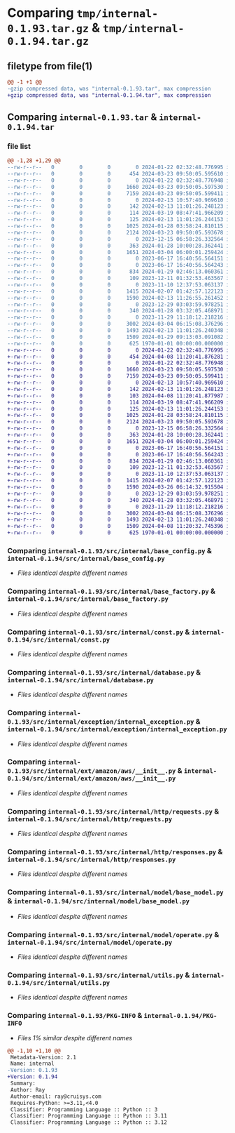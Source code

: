 # Comparing `tmp/internal-0.1.93.tar.gz` & `tmp/internal-0.1.94.tar.gz`

## filetype from file(1)

```diff
@@ -1 +1 @@
-gzip compressed data, was "internal-0.1.93.tar", max compression
+gzip compressed data, was "internal-0.1.94.tar", max compression
```

## Comparing `internal-0.1.93.tar` & `internal-0.1.94.tar`

### file list

```diff
@@ -1,28 +1,29 @@
--rw-r--r--   0        0        0        0 2024-01-22 02:32:48.776995 internal-0.1.93/README.md
--rw-r--r--   0        0        0      454 2024-03-23 09:50:05.595610 internal-0.1.93/pyproject.toml
--rw-r--r--   0        0        0        0 2024-01-22 02:32:48.776948 internal-0.1.93/src/internal/__init__.py
--rw-r--r--   0        0        0     1660 2024-03-23 09:50:05.597530 internal-0.1.93/src/internal/base_config.py
--rw-r--r--   0        0        0     7159 2024-03-23 09:50:05.599411 internal-0.1.93/src/internal/base_factory.py
--rw-r--r--   0        0        0        0 2024-02-13 10:57:40.969610 internal-0.1.93/src/internal/common_enum/__init__.py
--rw-r--r--   0        0        0      142 2024-02-13 11:01:26.248123 internal-0.1.93/src/internal/common_enum/contact_type.py
--rw-r--r--   0        0        0      114 2024-03-19 08:47:41.966209 internal-0.1.93/src/internal/common_enum/event_type.py
--rw-r--r--   0        0        0      125 2024-02-13 11:01:26.244153 internal-0.1.93/src/internal/common_enum/operator_type.py
--rw-r--r--   0        0        0     1025 2024-01-28 03:58:24.810115 internal-0.1.93/src/internal/const.py
--rw-r--r--   0        0        0     2124 2024-03-23 09:50:05.593678 internal-0.1.93/src/internal/database.py
--rw-r--r--   0        0        0        0 2023-12-15 06:58:26.332564 internal-0.1.93/src/internal/exception/__init__.py
--rw-r--r--   0        0        0      363 2024-01-28 10:00:28.362441 internal-0.1.93/src/internal/exception/base_exception.py
--rw-r--r--   0        0        0     1651 2024-03-04 06:00:01.259424 internal-0.1.93/src/internal/exception/internal_exception.py
--rw-r--r--   0        0        0        0 2023-06-17 16:40:56.564151 internal-0.1.93/src/internal/ext/__init__.py
--rw-r--r--   0        0        0        0 2023-06-17 16:40:56.564243 internal-0.1.93/src/internal/ext/amazon/__init__.py
--rw-r--r--   0        0        0      834 2024-01-29 02:46:13.060361 internal-0.1.93/src/internal/ext/amazon/aws/__init__.py
--rw-r--r--   0        0        0      109 2023-12-11 01:32:53.463567 internal-0.1.93/src/internal/ext/amazon/aws/const.py
--rw-r--r--   0        0        0        0 2023-11-10 12:37:53.063137 internal-0.1.93/src/internal/http/__init__.py
--rw-r--r--   0        0        0     1415 2024-02-07 01:42:57.122123 internal-0.1.93/src/internal/http/requests.py
--rw-r--r--   0        0        0     1590 2024-02-13 11:26:55.261452 internal-0.1.93/src/internal/http/responses.py
--rw-r--r--   0        0        0        0 2023-12-29 03:03:59.978251 internal-0.1.93/src/internal/interface/__init__.py
--rw-r--r--   0        0        0      340 2024-01-28 03:32:05.468971 internal-0.1.93/src/internal/interface/base_interface.py
--rw-r--r--   0        0        0        0 2023-11-29 11:18:12.218216 internal-0.1.93/src/internal/model/__init__.py
--rw-r--r--   0        0        0     3002 2024-03-04 06:15:08.376296 internal-0.1.93/src/internal/model/base_model.py
--rw-r--r--   0        0        0     1493 2024-02-13 11:01:26.240348 internal-0.1.93/src/internal/model/operate.py
--rw-r--r--   0        0        0     1509 2024-01-29 09:13:03.091082 internal-0.1.93/src/internal/utils.py
--rw-r--r--   0        0        0      625 1970-01-01 00:00:00.000000 internal-0.1.93/PKG-INFO
+-rw-r--r--   0        0        0        0 2024-01-22 02:32:48.776995 internal-0.1.94/README.md
+-rw-r--r--   0        0        0      454 2024-04-08 11:20:41.876281 internal-0.1.94/pyproject.toml
+-rw-r--r--   0        0        0        0 2024-01-22 02:32:48.776948 internal-0.1.94/src/internal/__init__.py
+-rw-r--r--   0        0        0     1660 2024-03-23 09:50:05.597530 internal-0.1.94/src/internal/base_config.py
+-rw-r--r--   0        0        0     7159 2024-03-23 09:50:05.599411 internal-0.1.94/src/internal/base_factory.py
+-rw-r--r--   0        0        0        0 2024-02-13 10:57:40.969610 internal-0.1.94/src/internal/common_enum/__init__.py
+-rw-r--r--   0        0        0      142 2024-02-13 11:01:26.248123 internal-0.1.94/src/internal/common_enum/contact_type.py
+-rw-r--r--   0        0        0      103 2024-04-08 11:20:41.877987 internal-0.1.94/src/internal/common_enum/event_trigger_type.py
+-rw-r--r--   0        0        0      114 2024-03-19 08:47:41.966209 internal-0.1.94/src/internal/common_enum/event_type.py
+-rw-r--r--   0        0        0      125 2024-02-13 11:01:26.244153 internal-0.1.94/src/internal/common_enum/operator_type.py
+-rw-r--r--   0        0        0     1025 2024-01-28 03:58:24.810115 internal-0.1.94/src/internal/const.py
+-rw-r--r--   0        0        0     2124 2024-03-23 09:50:05.593678 internal-0.1.94/src/internal/database.py
+-rw-r--r--   0        0        0        0 2023-12-15 06:58:26.332564 internal-0.1.94/src/internal/exception/__init__.py
+-rw-r--r--   0        0        0      363 2024-01-28 10:00:28.362441 internal-0.1.94/src/internal/exception/base_exception.py
+-rw-r--r--   0        0        0     1651 2024-03-04 06:00:01.259424 internal-0.1.94/src/internal/exception/internal_exception.py
+-rw-r--r--   0        0        0        0 2023-06-17 16:40:56.564151 internal-0.1.94/src/internal/ext/__init__.py
+-rw-r--r--   0        0        0        0 2023-06-17 16:40:56.564243 internal-0.1.94/src/internal/ext/amazon/__init__.py
+-rw-r--r--   0        0        0      834 2024-01-29 02:46:13.060361 internal-0.1.94/src/internal/ext/amazon/aws/__init__.py
+-rw-r--r--   0        0        0      109 2023-12-11 01:32:53.463567 internal-0.1.94/src/internal/ext/amazon/aws/const.py
+-rw-r--r--   0        0        0        0 2023-11-10 12:37:53.063137 internal-0.1.94/src/internal/http/__init__.py
+-rw-r--r--   0        0        0     1415 2024-02-07 01:42:57.122123 internal-0.1.94/src/internal/http/requests.py
+-rw-r--r--   0        0        0     1590 2024-03-26 06:14:32.915504 internal-0.1.94/src/internal/http/responses.py
+-rw-r--r--   0        0        0        0 2023-12-29 03:03:59.978251 internal-0.1.94/src/internal/interface/__init__.py
+-rw-r--r--   0        0        0      340 2024-01-28 03:32:05.468971 internal-0.1.94/src/internal/interface/base_interface.py
+-rw-r--r--   0        0        0        0 2023-11-29 11:18:12.218216 internal-0.1.94/src/internal/model/__init__.py
+-rw-r--r--   0        0        0     3002 2024-03-04 06:15:08.376296 internal-0.1.94/src/internal/model/base_model.py
+-rw-r--r--   0        0        0     1493 2024-02-13 11:01:26.240348 internal-0.1.94/src/internal/model/operate.py
+-rw-r--r--   0        0        0     1509 2024-04-08 11:20:32.745396 internal-0.1.94/src/internal/utils.py
+-rw-r--r--   0        0        0      625 1970-01-01 00:00:00.000000 internal-0.1.94/PKG-INFO
```

### Comparing `internal-0.1.93/src/internal/base_config.py` & `internal-0.1.94/src/internal/base_config.py`

 * *Files identical despite different names*

### Comparing `internal-0.1.93/src/internal/base_factory.py` & `internal-0.1.94/src/internal/base_factory.py`

 * *Files identical despite different names*

### Comparing `internal-0.1.93/src/internal/const.py` & `internal-0.1.94/src/internal/const.py`

 * *Files identical despite different names*

### Comparing `internal-0.1.93/src/internal/database.py` & `internal-0.1.94/src/internal/database.py`

 * *Files identical despite different names*

### Comparing `internal-0.1.93/src/internal/exception/internal_exception.py` & `internal-0.1.94/src/internal/exception/internal_exception.py`

 * *Files identical despite different names*

### Comparing `internal-0.1.93/src/internal/ext/amazon/aws/__init__.py` & `internal-0.1.94/src/internal/ext/amazon/aws/__init__.py`

 * *Files identical despite different names*

### Comparing `internal-0.1.93/src/internal/http/requests.py` & `internal-0.1.94/src/internal/http/requests.py`

 * *Files identical despite different names*

### Comparing `internal-0.1.93/src/internal/http/responses.py` & `internal-0.1.94/src/internal/http/responses.py`

 * *Files identical despite different names*

### Comparing `internal-0.1.93/src/internal/model/base_model.py` & `internal-0.1.94/src/internal/model/base_model.py`

 * *Files identical despite different names*

### Comparing `internal-0.1.93/src/internal/model/operate.py` & `internal-0.1.94/src/internal/model/operate.py`

 * *Files identical despite different names*

### Comparing `internal-0.1.93/src/internal/utils.py` & `internal-0.1.94/src/internal/utils.py`

 * *Files identical despite different names*

### Comparing `internal-0.1.93/PKG-INFO` & `internal-0.1.94/PKG-INFO`

 * *Files 1% similar despite different names*

```diff
@@ -1,10 +1,10 @@
 Metadata-Version: 2.1
 Name: internal
-Version: 0.1.93
+Version: 0.1.94
 Summary: 
 Author: Ray
 Author-email: ray@cruisys.com
 Requires-Python: >=3.11,<4.0
 Classifier: Programming Language :: Python :: 3
 Classifier: Programming Language :: Python :: 3.11
 Classifier: Programming Language :: Python :: 3.12
```

